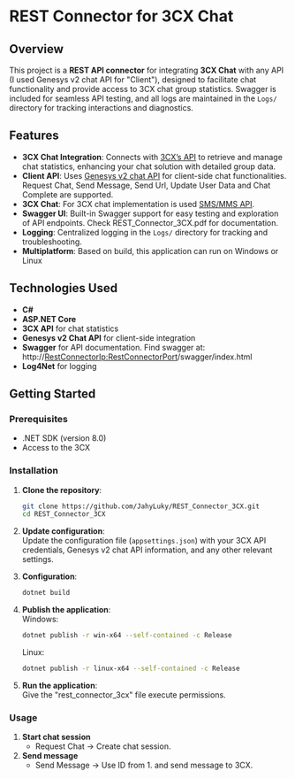 # REST Connector for 3CX Chat

## Overview

This project is a **REST API connector** for integrating **3CX Chat** with any API (I used Genesys v2 chat API for "Client"), designed to facilitate chat functionality and provide access to 3CX chat group statistics. Swagger is included for seamless API testing, and all logs are maintained in the `Logs/` directory for tracking interactions and diagnostics.

## Features

- **3CX Chat Integration**: Connects with [3CX’s API](https://www.3cx.com/docs/configuration-rest-api) to retrieve and manage chat statistics, enhancing your chat solution with detailed group data.
- **Client API**: Uses [Genesys v2 chat API](https://docs.genesys.com/Documentation/ES/8.5.0/WebAPI/Chat) for client-side chat functionalities. Request Chat, Send Message, Send Url, Update User Data and Chat Complete are supported.
- **3CX Chat**: For 3CX chat implementation is used [SMS/MMS API](https://www.3cx.com/docs/supported-sip-trunk-requirements/#h.z7xet9uflkmo).
- **Swagger UI**: Built-in Swagger support for easy testing and exploration of API endpoints. Check REST_Connector_3CX.pdf for documentation.
- **Logging**: Centralized logging in the `Logs/` directory for tracking and troubleshooting.
- **Multiplatform**: Based on build, this application can run on Windows or Linux

## Technologies Used

- **C#**
- **ASP.NET Core**
- **3CX API** for chat statistics
- **Genesys v2 Chat API** for client-side integration
- **Swagger** for API documentation. Find swagger at: http://<RestConnectorIp:RestConnectorPort>/swagger/index.html
- **Log4Net** for logging

## Getting Started

### Prerequisites

- .NET SDK (version 8.0)
- Access to the 3CX

### Installation

1. **Clone the repository**:
    ```bash
    git clone https://github.com/JahyLuky/REST_Connector_3CX.git
    cd REST_Connector_3CX
    ```

2. **Update configuration**:<br>
   Update the configuration file (`appsettings.json`) with your 3CX API credentials, Genesys v2 chat API information, and any other relevant settings.

4. **Configuration**:  
    ```bash
    dotnet build
    ```

5. **Publish the application**:<br>
   Windows:
    ```bash
    dotnet publish -r win-x64 --self-contained -c Release
    ```
   Linux:
    ```bash
    dotnet publish -r linux-x64 --self-contained -c Release
    ```
7. **Run the application**:<br>
   Give the "rest_connector_3cx" file execute permissions.

### Usage

1. **Start chat session**
   - Request Chat -> Create chat session.
3. **Send message**
   - Send Message -> Use ID from 1. and send message to 3CX.
